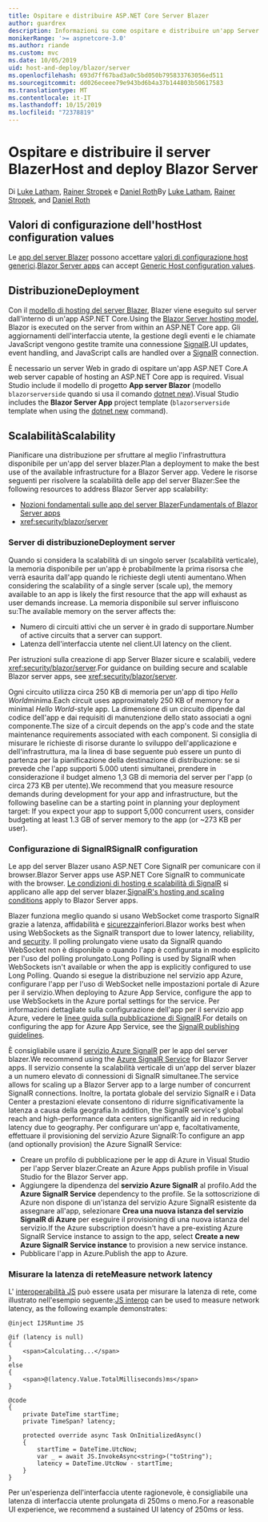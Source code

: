 ```yaml
---
title: Ospitare e distribuire ASP.NET Core Server Blazer
author: guardrex
description: Informazioni su come ospitare e distribuire un'app Server Blazer usando ASP.NET Core.
monikerRange: '>= aspnetcore-3.0'
ms.author: riande
ms.custom: mvc
ms.date: 10/05/2019
uid: host-and-deploy/blazor/server
ms.openlocfilehash: 693d7ff67bad3a0c5bd050b795833763056ed511
ms.sourcegitcommit: dd026eceee79e943bd6b4a37b144803b50617583
ms.translationtype: MT
ms.contentlocale: it-IT
ms.lasthandoff: 10/15/2019
ms.locfileid: "72378819"
---
```

# <a name="host-and-deploy-blazor-server"></a><span data-ttu-id="d74d6-103">Ospitare e distribuire il server Blazer</span><span class="sxs-lookup"><span data-stu-id="d74d6-103">Host and deploy Blazor Server</span></span>

<span data-ttu-id="d74d6-104">Di [Luke Latham](https://github.com/guardrex), [Rainer Stropek](https://www.timecockpit.com) e [Daniel Roth](https://github.com/danroth27)</span><span class="sxs-lookup"><span data-stu-id="d74d6-104">By [Luke Latham](https://github.com/guardrex), [Rainer Stropek](https://www.timecockpit.com), and [Daniel Roth](https://github.com/danroth27)</span></span>

## <a name="host-configuration-values"></a><span data-ttu-id="d74d6-105">Valori di configurazione dell'host</span><span class="sxs-lookup"><span data-stu-id="d74d6-105">Host configuration values</span></span>

<span data-ttu-id="d74d6-106">Le [app del server Blazer](xref:blazor/hosting-models#blazor-server) possono accettare [valori di configurazione host generici](xref:fundamentals/host/generic-host#host-configuration).</span><span class="sxs-lookup"><span data-stu-id="d74d6-106">[Blazor Server apps](xref:blazor/hosting-models#blazor-server) can accept [Generic Host configuration values](xref:fundamentals/host/generic-host#host-configuration).</span></span>

## <a name="deployment"></a><span data-ttu-id="d74d6-107">Distribuzione</span><span class="sxs-lookup"><span data-stu-id="d74d6-107">Deployment</span></span>

<span data-ttu-id="d74d6-108">Con il [modello di hosting del server Blazer](xref:blazor/hosting-models#blazor-server), Blazer viene eseguito sul server dall'interno di un'app ASP.NET Core.</span><span class="sxs-lookup"><span data-stu-id="d74d6-108">Using the [Blazor Server hosting model](xref:blazor/hosting-models#blazor-server), Blazor is executed on the server from within an ASP.NET Core app.</span></span> <span data-ttu-id="d74d6-109">Gli aggiornamenti dell'interfaccia utente, la gestione degli eventi e le chiamate JavaScript vengono gestite tramite una connessione [SignalR](xref:signalr/introduction).</span><span class="sxs-lookup"><span data-stu-id="d74d6-109">UI updates, event handling, and JavaScript calls are handled over a [SignalR](xref:signalr/introduction) connection.</span></span>

<span data-ttu-id="d74d6-110">È necessario un server Web in grado di ospitare un'app ASP.NET Core.</span><span class="sxs-lookup"><span data-stu-id="d74d6-110">A web server capable of hosting an ASP.NET Core app is required.</span></span> <span data-ttu-id="d74d6-111">Visual Studio include il modello di progetto **App server Blazor** (modello `blazorserverside` quando si usa il comando [dotnet new](/dotnet/core/tools/dotnet-new)).</span><span class="sxs-lookup"><span data-stu-id="d74d6-111">Visual Studio includes the **Blazor Server App** project template (`blazorserverside` template when using the [dotnet new](/dotnet/core/tools/dotnet-new) command).</span></span>

## <a name="scalability"></a><span data-ttu-id="d74d6-112">Scalabilità</span><span class="sxs-lookup"><span data-stu-id="d74d6-112">Scalability</span></span>

<span data-ttu-id="d74d6-113">Pianificare una distribuzione per sfruttare al meglio l'infrastruttura disponibile per un'app del server blazer.</span><span class="sxs-lookup"><span data-stu-id="d74d6-113">Plan a deployment to make the best use of the available infrastructure for a Blazor Server app.</span></span> <span data-ttu-id="d74d6-114">Vedere le risorse seguenti per risolvere la scalabilità delle app del server Blazer:</span><span class="sxs-lookup"><span data-stu-id="d74d6-114">See the following resources to address Blazor Server app scalability:</span></span>

* [<span data-ttu-id="d74d6-115">Nozioni fondamentali sulle app del server Blazer</span><span class="sxs-lookup"><span data-stu-id="d74d6-115">Fundamentals of Blazor Server apps</span></span>](xref:blazor/hosting-models#blazor-server)
* <xref:security/blazor/server>

### <a name="deployment-server"></a><span data-ttu-id="d74d6-116">Server di distribuzione</span><span class="sxs-lookup"><span data-stu-id="d74d6-116">Deployment server</span></span>

<span data-ttu-id="d74d6-117">Quando si considera la scalabilità di un singolo server (scalabilità verticale), la memoria disponibile per un'app è probabilmente la prima risorsa che verrà esaurita dall'app quando le richieste degli utenti aumentano.</span><span class="sxs-lookup"><span data-stu-id="d74d6-117">When considering the scalability of a single server (scale up), the memory available to an app is likely the first resource that the app will exhaust as user demands increase.</span></span> <span data-ttu-id="d74d6-118">La memoria disponibile sul server influiscono su:</span><span class="sxs-lookup"><span data-stu-id="d74d6-118">The available memory on the server affects the:</span></span>

* <span data-ttu-id="d74d6-119">Numero di circuiti attivi che un server è in grado di supportare.</span><span class="sxs-lookup"><span data-stu-id="d74d6-119">Number of active circuits that a server can support.</span></span>
* <span data-ttu-id="d74d6-120">Latenza dell'interfaccia utente nel client.</span><span class="sxs-lookup"><span data-stu-id="d74d6-120">UI latency on the client.</span></span>

<span data-ttu-id="d74d6-121">Per istruzioni sulla creazione di app Server Blazer sicure e scalabili, vedere <xref:security/blazor/server>.</span><span class="sxs-lookup"><span data-stu-id="d74d6-121">For guidance on building secure and scalable Blazor server apps, see <xref:security/blazor/server>.</span></span>

<span data-ttu-id="d74d6-122">Ogni circuito utilizza circa 250 KB di memoria per un'app di tipo *Hello World*minima.</span><span class="sxs-lookup"><span data-stu-id="d74d6-122">Each circuit uses approximately 250 KB of memory for a minimal *Hello World*-style app.</span></span> <span data-ttu-id="d74d6-123">La dimensione di un circuito dipende dal codice dell'app e dai requisiti di manutenzione dello stato associati a ogni componente.</span><span class="sxs-lookup"><span data-stu-id="d74d6-123">The size of a circuit depends on the app's code and the state maintenance requirements associated with each component.</span></span> <span data-ttu-id="d74d6-124">Si consiglia di misurare le richieste di risorse durante lo sviluppo dell'applicazione e dell'infrastruttura, ma la linea di base seguente può essere un punto di partenza per la pianificazione della destinazione di distribuzione: se si prevede che l'app supporti 5.000 utenti simultanei, prendere in considerazione il budget almeno 1,3 GB di memoria del server per l'app (o circa 273 KB per utente).</span><span class="sxs-lookup"><span data-stu-id="d74d6-124">We recommend that you measure resource demands during development for your app and infrastructure, but the following baseline can be a starting point in planning your deployment target: If you expect your app to support 5,000 concurrent users, consider budgeting at least 1.3 GB of server memory to the app (or ~273 KB per user).</span></span>

### <a name="signalr-configuration"></a><span data-ttu-id="d74d6-125">Configurazione di SignalR</span><span class="sxs-lookup"><span data-stu-id="d74d6-125">SignalR configuration</span></span>

<span data-ttu-id="d74d6-126">Le app del server Blazer usano ASP.NET Core SignalR per comunicare con il browser.</span><span class="sxs-lookup"><span data-stu-id="d74d6-126">Blazor Server apps use ASP.NET Core SignalR to communicate with the browser.</span></span> <span data-ttu-id="d74d6-127">[Le condizioni di hosting e scalabilità di SignalR](xref:signalr/publish-to-azure-web-app) si applicano alle app del server blazer.</span><span class="sxs-lookup"><span data-stu-id="d74d6-127">[SignalR's hosting and scaling conditions](xref:signalr/publish-to-azure-web-app) apply to Blazor Server apps.</span></span>

<span data-ttu-id="d74d6-128">Blazer funziona meglio quando si usano WebSocket come trasporto SignalR grazie a latenza, affidabilità e [sicurezza](xref:signalr/security)inferiori.</span><span class="sxs-lookup"><span data-stu-id="d74d6-128">Blazor works best when using WebSockets as the SignalR transport due to lower latency, reliability, and [security](xref:signalr/security).</span></span> <span data-ttu-id="d74d6-129">Il polling prolungato viene usato da SignalR quando WebSocket non è disponibile o quando l'app è configurata in modo esplicito per l'uso del polling prolungato.</span><span class="sxs-lookup"><span data-stu-id="d74d6-129">Long Polling is used by SignalR when WebSockets isn't available or when the app is explicitly configured to use Long Polling.</span></span> <span data-ttu-id="d74d6-130">Quando si esegue la distribuzione nel servizio app Azure, configurare l'app per l'uso di WebSocket nelle impostazioni portale di Azure per il servizio.</span><span class="sxs-lookup"><span data-stu-id="d74d6-130">When deploying to Azure App Service, configure the app to use WebSockets in the Azure portal settings for the service.</span></span> <span data-ttu-id="d74d6-131">Per informazioni dettagliate sulla configurazione dell'app per il servizio app Azure, vedere le [linee guida sulla pubblicazione di SignalR](xref:signalr/publish-to-azure-web-app).</span><span class="sxs-lookup"><span data-stu-id="d74d6-131">For details on configuring the app for Azure App Service, see the [SignalR publishing guidelines](xref:signalr/publish-to-azure-web-app).</span></span>

<span data-ttu-id="d74d6-132">È consigliabile usare il [servizio Azure SignalR](/azure/azure-signalr) per le app del server blazer.</span><span class="sxs-lookup"><span data-stu-id="d74d6-132">We recommend using the [Azure SignalR Service](/azure/azure-signalr) for Blazor Server apps.</span></span> <span data-ttu-id="d74d6-133">Il servizio consente la scalabilità verticale di un'app del server blazer a un numero elevato di connessioni di SignalR simultanee.</span><span class="sxs-lookup"><span data-stu-id="d74d6-133">The service allows for scaling up a Blazor Server app to a large number of concurrent SignalR connections.</span></span> <span data-ttu-id="d74d6-134">Inoltre, la portata globale del servizio SignalR e i Data Center a prestazioni elevate consentono di ridurre significativamente la latenza a causa della geografia.</span><span class="sxs-lookup"><span data-stu-id="d74d6-134">In addition, the SignalR service's global reach and high-performance data centers significantly aid in reducing latency due to geography.</span></span> <span data-ttu-id="d74d6-135">Per configurare un'app e, facoltativamente, effettuare il provisioning del servizio Azure SignalR:</span><span class="sxs-lookup"><span data-stu-id="d74d6-135">To configure an app (and optionally provision) the Azure SignalR Service:</span></span>

* <span data-ttu-id="d74d6-136">Creare un profilo di pubblicazione per le app di Azure in Visual Studio per l'app Server blazer.</span><span class="sxs-lookup"><span data-stu-id="d74d6-136">Create an Azure Apps publish profile in Visual Studio for the Blazor Server app.</span></span>
* <span data-ttu-id="d74d6-137">Aggiungere la dipendenza del **servizio Azure SignalR** al profilo.</span><span class="sxs-lookup"><span data-stu-id="d74d6-137">Add the **Azure SignalR Service** dependency to the profile.</span></span> <span data-ttu-id="d74d6-138">Se la sottoscrizione di Azure non dispone di un'istanza del servizio Azure SignalR esistente da assegnare all'app, selezionare **Crea una nuova istanza del servizio SignalR di Azure** per eseguire il provisioning di una nuova istanza del servizio.</span><span class="sxs-lookup"><span data-stu-id="d74d6-138">If the Azure subscription doesn't have a pre-existing Azure SignalR Service instance to assign to the app, select **Create a new Azure SignalR Service instance** to provision a new service instance.</span></span>
* <span data-ttu-id="d74d6-139">Pubblicare l'app in Azure.</span><span class="sxs-lookup"><span data-stu-id="d74d6-139">Publish the app to Azure.</span></span>

### <a name="measure-network-latency"></a><span data-ttu-id="d74d6-140">Misurare la latenza di rete</span><span class="sxs-lookup"><span data-stu-id="d74d6-140">Measure network latency</span></span>

<span data-ttu-id="d74d6-141">L' [interoperabilità JS](xref:blazor/javascript-interop) può essere usata per misurare la latenza di rete, come illustrato nell'esempio seguente:</span><span class="sxs-lookup"><span data-stu-id="d74d6-141">[JS interop](xref:blazor/javascript-interop) can be used to measure network latency, as the following example demonstrates:</span></span>

```cshtml
@inject IJSRuntime JS

@if (latency is null)
{
    <span>Calculating...</span>
}
else
{
    <span>@(latency.Value.TotalMilliseconds)ms</span>
}

@code
{
    private DateTime startTime;
    private TimeSpan? latency;

    protected override async Task OnInitializedAsync()
    {
        startTime = DateTime.UtcNow;
        var _ = await JS.InvokeAsync<string>("toString");
        latency = DateTime.UtcNow - startTime;
    }
}
```

<span data-ttu-id="d74d6-142">Per un'esperienza dell'interfaccia utente ragionevole, è consigliabile una latenza di interfaccia utente prolungata di 250ms o meno.</span><span class="sxs-lookup"><span data-stu-id="d74d6-142">For a reasonable UI experience, we recommend a sustained UI latency of 250ms or less.</span></span>
